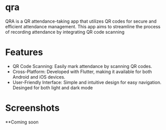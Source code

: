 # qra

QRA is a QR attendance-taking app that utilizes QR codes for secure and efficient attendance management. This app aims to streamline the process of recording attendance by integrating QR code scanning

# Features
- QR Code Scanning: Easily mark attendance by scanning QR codes.
- Cross-Platform: Developed with Flutter, making it available for both Android and iOS devices.
- User-Friendly Interface: Simple and intuitive design for easy navigation. Desinged for both light and dark mode

# Screenshots
**Coming soon
